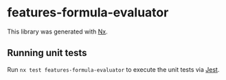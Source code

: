 # features-formula-evaluator

This library was generated with [Nx](https://nx.dev).

## Running unit tests

Run `nx test features-formula-evaluator` to execute the unit tests via [Jest](https://jestjs.io).
